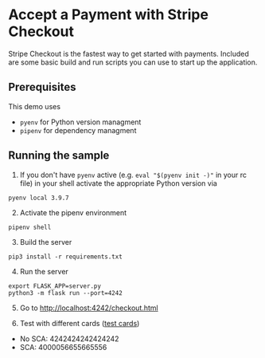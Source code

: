 # Accept a Payment with Stripe Checkout

Stripe Checkout is the fastest way to get started with payments. Included are some basic build and run scripts you can use to start up the application.

## Prerequisites

This demo uses
* `pyenv` for Python version managment
* `pipenv` for dependency managment

## Running the sample

1. If you don't have `pyenv` active (e.g. `eval "$(pyenv init -)"` in your rc file) in your shell activate the appropriate Python version via 

~~~
pyenv local 3.9.7
~~~

2. Activate the pipenv environment

~~~
pipenv shell
~~~

3. Build the server

~~~
pip3 install -r requirements.txt
~~~

4. Run the server

~~~
export FLASK_APP=server.py
python3 -m flask run --port=4242
~~~

5. Go to [http://localhost:4242/checkout.html](http://localhost:4242/checkout.html)

6. Test with different cards ([test cards](https://stripe.com/docs/testing))
* No SCA: 4242424242424242
* SCA: 4000056655665556